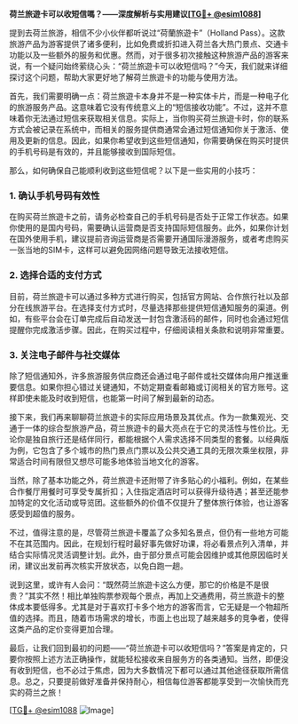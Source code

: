 **荷兰旅遊卡可以收短信嗎？——深度解析与实用建议[[TG💪+ @esim1088](https://t.me/s/esim1088)]**

提到去荷兰旅游，相信不少小伙伴都听说过“荷蘭旅遊卡”（Holland Pass）。这款旅游产品为游客提供了诸多便利，比如免费或折扣进入荷兰各大热门景点、交通卡功能以及一些额外的服务和优惠。然而，对于很多初次接触这种旅游产品的游客来说，有一个疑问始终萦绕心头：“荷兰旅遊卡可以收短信吗？”今天，我们就来详细探讨这个问题，帮助大家更好地了解荷兰旅遊卡的功能与使用方法。

首先，我们需要明确一点：荷兰旅遊卡本身并不是一种实体卡片，而是一种电子化的旅游服务产品。这意味着它没有传统意义上的“短信接收功能”。不过，这并不意味着你无法通过短信来获取相关信息。实际上，当你购买荷兰旅遊卡时，你的联系方式会被记录在系统中，而相关的服务提供商通常会通过短信通知你关于激活、使用及更新的信息。因此，如果你希望收到这些短信通知，你需要确保在购买时提供的手机号码是有效的，并且能够接收到国际短信。

那么，如何确保自己能顺利收到这些短信呢？以下是一些实用的小技巧：

### 1. **确认手机号码有效性**
在购买荷兰旅遊卡之前，请务必检查自己的手机号码是否处于正常工作状态。如果你使用的是国内号码，需要确认运营商是否支持国际短信服务。此外，如果你计划在国外使用手机，建议提前咨询运营商是否需要开通国际漫游服务，或者考虑购买一张当地的SIM卡，这样可以避免因网络问题导致无法接收短信。

### 2. **选择合适的支付方式**
目前，荷兰旅遊卡可以通过多种方式进行购买，包括官方网站、合作旅行社以及部分在线旅游平台。在选择支付方式时，尽量选择那些提供短信通知服务的渠道。例如，有些平台会在订单完成后自动发送一封包含激活码的邮件，同时也会通过短信提醒你完成激活步骤。因此，在购买过程中，仔细阅读相关条款和说明非常重要。

### 3. **关注电子邮件与社交媒体**
除了短信通知外，许多旅游服务供应商还会通过电子邮件或社交媒体向用户推送重要信息。如果你担心错过关键通知，不妨定期查看邮箱或订阅相关的官方账号。这样即使未能及时收到短信，也能第一时间了解到最新的动态。

接下来，我们再来聊聊荷兰旅遊卡的实际应用场景及其优点。作为一款集观光、交通于一体的综合型旅游产品，荷兰旅遊卡的最大亮点在于它的灵活性与性价比。无论你是独自旅行还是结伴同行，都能根据个人需求选择不同类型的套餐。以经典版为例，它包含了多个城市的热门景点门票以及公共交通工具的无限次乘坐权限，非常适合时间有限但又想尽可能多地体验当地文化的游客。

当然，除了基本功能之外，荷兰旅遊卡还附带了许多贴心的小福利。例如，在某些合作餐厅用餐时可享受专属折扣；入住指定酒店时可以获得升级待遇；甚至还能参加特定的文化活动或导览团。这些额外的价值不仅提升了整体旅行体验，也让游客感受到超值的服务。

不过，值得注意的是，尽管荷兰旅遊卡覆盖了众多知名景点，但仍有一些地方可能不在其范围内。因此，在规划行程时最好事先做好功课，将必看景点列入清单，并结合实际情况灵活调整计划。此外，由于部分景点可能会因维护或其他原因临时关闭，建议出发前再次核实开放状态，以免白跑一趟。

说到这里，或许有人会问：“既然荷兰旅遊卡这么方便，那它的价格是不是很贵？”其实不然！相比单独购票参观每个景点，再加上交通费用，荷兰旅遊卡的整体成本要低得多。尤其是对于喜欢打卡多个地方的游客而言，它无疑是一个物超所值的选择。而且，随着市场需求的增长，市面上也出现了越来越多的竞争者，使得这类产品的定价变得更加合理。

最后，让我们回到最初的问题——“荷兰旅遊卡可以收短信吗？”答案是肯定的，只要你按照上述方法正确操作，就能轻松接收来自服务方的各类通知。当然，即便没有收到短信，也不必过于焦虑，因为大多数情况下都可以通过其他途径获取所需信息。总之，只要提前做好准备并保持耐心，相信每位游客都能享受到一次愉快而充实的荷兰之旅！

[[TG💪+ @esim1088](https://t.me/s/esim1088) ![Image](https://i.postimg.cc/4NQfJmqS/Snipaste-2025-05-13-00-14-12.png)]